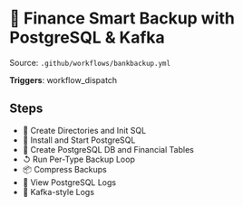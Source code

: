 # 🔄 Finance Smart Backup with PostgreSQL & Kafka

Source: `.github/workflows/bankbackup.yml`

**Triggers**: workflow_dispatch

## Steps
- 📁 Create Directories and Init SQL
- 🐐 Install and Start PostgreSQL
- 🐐 Create PostgreSQL DB and Financial Tables
- ↺ Run Per-Type Backup Loop
- 📦 Compress Backups
- 📓 View PostgreSQL Logs
- 📄 Kafka-style Logs
